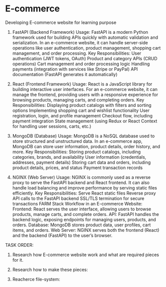 # E-commerce
Developing E-commerce website for learning purpose


1. FastAPI (Backend Framework)
Usage: FastAPI is a modern Python framework used for building APIs quickly with automatic validation and serialization. In an e-commerce website, it can handle server-side operations like user authentication, product management, shopping cart management, and order processing.
Key Responsibilities:
User authentication (JWT tokens, OAuth)
Product and category APIs (CRUD operations)
Cart management and order processing logic
Handling payments (integration with services like Stripe or PayPal)
API documentation (FastAPI generates it automatically)

3. React (Frontend Framework)
Usage: React is a JavaScript library for building interactive user interfaces. For an e-commerce website, it can manage the frontend, providing users with a responsive experience for browsing products, managing carts, and completing orders.
Key Responsibilities:
Displaying product catalogs with filters and sorting options
Implementing shopping cart and wishlist functionality
User registration, login, and profile management
Checkout flow, including payment integration
State management (using Redux or React Context for handling user sessions, carts, etc.)

5. MongoDB (Database)
Usage: MongoDB is a NoSQL database used to store structured and unstructured data. In an e-commerce app, MongoDB can store user information, product details, order history, and more.
Key Responsibilities:
Storing product catalogs, including categories, brands, and availability
User information (credentials, addresses, payment details)
Storing cart data and orders, including product details, prices, and status
Payment transaction records

7. NGINX (Web Server)
Usage: NGINX is commonly used as a reverse proxy to serve the FastAPI backend and React frontend. It can also handle load balancing and improve performance by serving static files efficiently.
Key Responsibilities:
Serve React static files
Reverse proxy API calls to the FastAPI backend
SSL/TLS termination for secure transactions
FARM Stack Workflow in an E-commerce Website:
Frontend: React serves the user interface, allowing users to browse products, manage carts, and complete orders.
API: FastAPI handles the backend logic, exposing endpoints for managing users, products, and orders.
Database: MongoDB stores product data, user profiles, cart items, and orders.
Web Server: NGINX serves both the frontend (React) and the backend (FastAPI) to the user’s browser.




TASK ORDER:
1. Research how E-commerce website work and what are required pieces for it.


2. Research how to make these pieces:


3. Reacherce file-system: 
   
